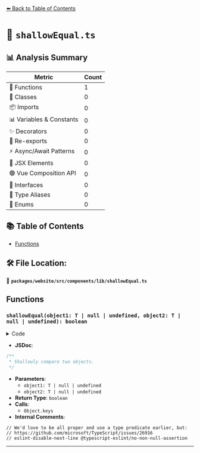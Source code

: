 [⬅️ Back to Table of Contents](../../../../../index.md)

# 📄 `shallowEqual.ts`

## 📊 Analysis Summary

| Metric | Count |
|--------|-------|
| 🔧 Functions | 1 |
| 🧱 Classes | 0 |
| 📦 Imports | 0 |
| 📊 Variables & Constants | 0 |
| ✨ Decorators | 0 |
| 🔄 Re-exports | 0 |
| ⚡ Async/Await Patterns | 0 |
| 💠 JSX Elements | 0 |
| 🟢 Vue Composition API | 0 |
| 📐 Interfaces | 0 |
| 📑 Type Aliases | 0 |
| 🎯 Enums | 0 |

## 📚 Table of Contents

- [Functions](#functions)

## 🛠️ File Location:
📂 **`packages/website/src/components/lib/shallowEqual.ts`**

## Functions

### `shallowEqual(object1: T | null | undefined, object2: T | null | undefined): boolean`

<details><summary>Code</summary>

```ts
export function shallowEqual<T extends Record<PropertyKey, unknown>>(
  object1: T | null | undefined,
  object2: T | null | undefined,
): boolean {
  if (object1 === object2) {
    return true;
  }
  const keys1 = Object.keys(object1 ?? {});
  const keys2 = Object.keys(object2 ?? {});
  if (keys1.length !== keys2.length) {
    return false;
  }
  for (const key of keys1) {
    // We'd love to be all proper and use a type predicate earlier, but:
    // https://github.com/microsoft/TypeScript/issues/26916
    // eslint-disable-next-line @typescript-eslint/no-non-null-assertion
    if (object1![key] !== object2![key]) {
      return false;
    }
  }
  return true;
}
```
</details>

- **JSDoc**:
```ts
/**
 * Shallowly compare two objects.
 */
```

- **Parameters**:
  - `object1: T | null | undefined`
  - `object2: T | null | undefined`
- **Return Type**: `boolean`
- **Calls**:
  - `Object.keys`
- **Internal Comments**:
```
// We'd love to be all proper and use a type predicate earlier, but:
// https://github.com/microsoft/TypeScript/issues/26916
// eslint-disable-next-line @typescript-eslint/no-non-null-assertion
```


---